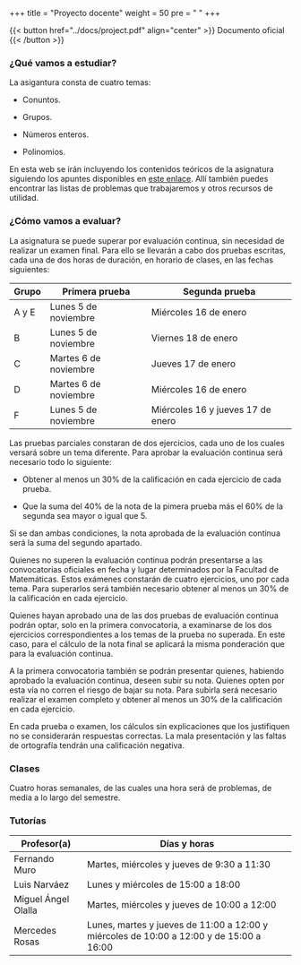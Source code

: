 +++
title = "Proyecto docente"
weight = 50
pre = "<i class='fa fa-book'></i> "
+++

{{< button href="../docs/project.pdf" align="center" >}} Documento oficial {{< /button >}}

### ¿Qué vamos a estudiar?

La asigantura consta de cuatro temas:

* Conuntos.

* Grupos.

* Números enteros.

* Polinomios.

En esta web se irán incluyendo los contenidos teóricos de la asignatura siguiendo los apuntes disponibles en [este enlace](https://rodas5.us.es/items/1141d30f-73ed-4c7a-92f9-d5046dbdffe1/1/). Allí también puedes encontrar las listas de problemas que trabajaremos y otros recursos de utilidad.


### ¿Cómo vamos a evaluar?

La asignatura se puede superar por evaluación continua, sin necesidad de realizar un examen final. Para ello se llevarán a cabo dos pruebas escritas, cada una de dos horas de duración, en horario de clases, en las fechas siguientes:


| Grupo | Primera prueba        | Segunda prueba                    |
|-------|-----------------------|-----------------------------------|
| A y E | Lunes 5 de noviembre  | Miércoles 16 de enero             |
| B     | Lunes 5 de noviembre  | Viernes 18 de enero               |
| C     | Martes 6 de noviembre | Jueves 17 de enero                |
| D     | Martes 6 de noviembre | Miércoles 16 de enero             |
| F     | Lunes 5 de noviembre  | Miércoles 16 y jueves 17 de enero |

Las pruebas parciales constaran de dos ejercicios, cada uno de los cuales versará sobre un tema diferente. Para aprobar la evaluación continua será necesario todo lo siguiente:

* Obtener al menos un 30% de la calificación en cada ejercicio de cada prueba.

* Que la suma del 40% de la nota de la pimera prueba más el 60% de la segunda sea mayor o igual que 5.

Si se dan ambas condiciones, la nota aprobada de la evaluación continua será la suma del segundo apartado. 

Quienes no superen la evaluación continua podrán presentarse a las convocatorias oficiales en fecha y lugar determinados por la Facultad de Matemáticas. Estos exámenes constarán de cuatro ejercicios, uno por cada tema. Para superarlos será también necesario obtener al menos un 30% de la calificación en cada ejercicio.

Quienes hayan aprobado una de las dos pruebas de evaluación continua podrán optar, solo en la primera convocatoria, a examinarse de los dos ejercicios correspondientes a los temas de la prueba no superada. En este caso, para el cálculo de la nota final se aplicará la misma ponderación que para la evaluación continua.

A la primera convocatoria también se podrán presentar quienes, habiendo aprobado la evaluación continua, deseen subir su nota. Quienes opten por esta vía no corren el riesgo de bajar su nota. Para subirla será necesario realizar el examen completo y obtener al menos un 30% de la calificación en cada ejercicio. 

En cada prueba o examen, los cálculos sin explicaciones que los justifiquen no se considerarán respuestas correctas. La mala presentación y las faltas de ortografı́a tendrán una calificación negativa.


### Clases

Cuatro horas semanales, de las cuales una hora será de problemas, de media a lo largo del semestre.

### Tutorías

| Profesor(a)           | Días y horas                                                                            |
|-----------------------|-----------------------------------------------------------------------------------------|
| Fernando Muro         | Martes, miércoles y jueves de 9:30 a 11:30                                              |
| Luis Narváez          | Lunes y miércoles de 15:00 a 18:00                                                      |
| Miguel Ángel Olalla   | Martes, miércoles y jueves de 10:00 a 12:00                                             |
| Mercedes Rosas        | Lunes, martes y jueves de 11:00 a 12:00 y miércoles de 10:00 a 12:00 y de 15:00 a 16:00 |
